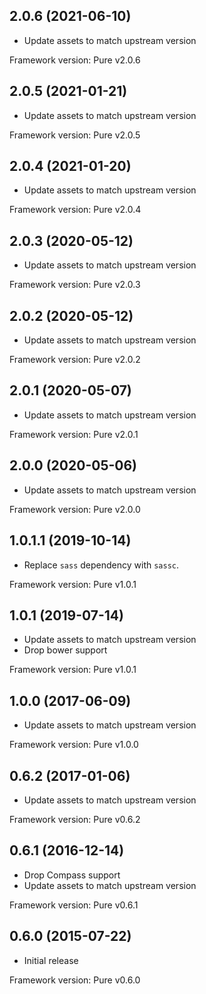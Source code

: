 ## 2.0.6 (2021-06-10)

- Update assets to match upstream version

Framework version: Pure v2.0.6

## 2.0.5 (2021-01-21)

- Update assets to match upstream version

Framework version: Pure v2.0.5

## 2.0.4 (2021-01-20)

- Update assets to match upstream version

Framework version: Pure v2.0.4

## 2.0.3 (2020-05-12)

- Update assets to match upstream version

Framework version: Pure v2.0.3

## 2.0.2 (2020-05-12)

- Update assets to match upstream version

Framework version: Pure v2.0.2

## 2.0.1 (2020-05-07)

- Update assets to match upstream version

Framework version: Pure v2.0.1

## 2.0.0 (2020-05-06)

- Update assets to match upstream version

Framework version: Pure v2.0.0

## 1.0.1.1 (2019-10-14)

- Replace `sass` dependency with `sassc`.

Framework version: Pure v1.0.1

## 1.0.1 (2019-07-14)

- Update assets to match upstream version
- Drop bower support

Framework version: Pure v1.0.1

## 1.0.0 (2017-06-09)

- Update assets to match upstream version

Framework version: Pure v1.0.0

## 0.6.2 (2017-01-06)

- Update assets to match upstream version

Framework version: Pure v0.6.2

## 0.6.1 (2016-12-14)

- Drop Compass support
- Update assets to match upstream version

Framework version: Pure v0.6.1

## 0.6.0 (2015-07-22)

- Initial release

Framework version: Pure v0.6.0

